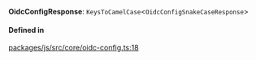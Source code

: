 **OidcConfigResponse**: `KeysToCamelCase`<`OidcConfigSnakeCaseResponse`\>

#### Defined in

[packages/js/src/core/oidc-config.ts:18](https://github.com/logto-io/js/blob/5254dee/packages/js/src/core/oidc-config.ts#L18)
